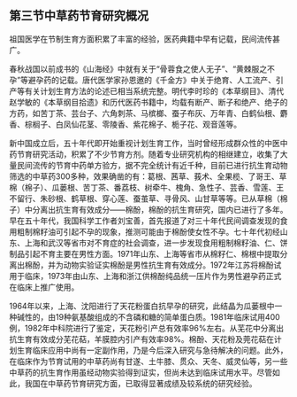 ## 第三节中草药节育研究概况

祖国医学在节制生育方面积累了丰富的经验，医药典籍中早有记载，民间流传甚广。

春秋战国以前成书的《山海经》中就有关于“骨蓉食之使人无子”、“黄棘服之不孕”等避孕药的记载。唐代医学家孙恩邀的《千金方》中关于绝育、人工流产、引产等有关计划生育方法的论述已相当系统完整。明代李时珍的《本草纲目》、清代赵学敏的《本草纲目拾遗》和历代医药书籍中，均载有断产、断子和绝产、绝子的方药，如苦丁茶、芸台子、六角刺茶、马槟榔、蚕子布灰、万年青、白鹤仙根、麝香、棕榈子、白凤仙花茎、零陵香、紫花棉子、栀子花、观音莲等。

新中国成立后，五十年代即开始重视计划生育工作，当时曾经形成群众性的中医中药节育研究活动，积累了不少节育方剂。随着专业研究机构的相继建立，收集了大量民间流传的节育中药单方验方，据不完全统计有近千种，目前已进行抗生育动物筛选的中草药300多种，效果确凿的有：葛根、茜草、莪术、全果榄、了哥王、草棉（棉子）、瓜蒌根、苦丁茶、番荔枝、树牵牛、槐角、急性子、芸香、雪莲、王不留行、朱砂根、鹤草根、穿心莲、蚕茧草、寻骨风、山甘草等等。已从草棉（棉子）中分离出抗生育有效成分——棉酚，棉酚的抗生育研究，国内已进行了多年。早在五十年代，我国科学工作者刘宝善，首先报道了对三十年代民间调查发现的食用粗制棉籽油可引起不孕的现象，推测可能由于棉酚使女性不孕。七十年代初经山东、上海和武汉等省市对不育症的社会调查，进一步发现食用粗制棉籽油、仁、饼制品引起不育主要在男性方面。1971年山东、上海等省市从棉籽仁、棉根中提取分离出棉酚，并为动物实验证实棉酚是男性抗生育有效成分。1972年江苏将棉酚试用于临床，1973年由山东、上海和浙江供棉酚纯品统一压片作为男性避孕药正式在临床上推广使用。

1964年以来，上海、沈阳进行了天花粉蛋白抗早孕的研究，此结晶为瓜蒌根中一种碱性的，由19种氨基酸组成的不含磷和糖的简单蛋白质。1981年临床试用400例，1982年中科院进行了鉴定，天花粉引产总有效率96%左右。从芜花中分离出抗生育有效成分芜花萜，羊膜腔内引产有效率98%。棉酚、天花粉及莞花萜在计划生育临床应用中尚有一定副作用，乃是今后深入研究与急待解决的问题。此外，在临床作为节育试用的中草药尚有甘遂、土牛膝、贯众、天冬、威灵仙等，另一些中草药的抗生育作用虽经动物实验得到证实，但尚未达到临床试用水平。尽管如此，我国在中草药节育研究方面，已取得显著成绩及较系统的研究经验。